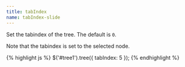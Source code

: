 ```yaml
---
title: tabIndex
name: tabIndex-slide
---
```


Set the tabindex of the tree. The default is `0`.

Note that the tabindex is set to the selected node.

{% highlight js %}
$('#tree1').tree({
    tabIndex: 5
});
{% endhighlight %}
